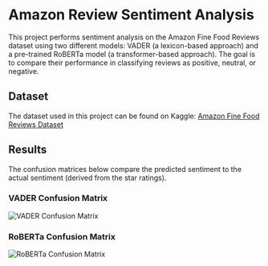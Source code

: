 # Amazon Review Sentiment Analysis

This project performs sentiment analysis on the Amazon Fine Food Reviews dataset using two different models: VADER (a lexicon-based approach) and a pre-trained RoBERTa model (a transformer-based approach). The goal is to compare their performance in classifying reviews as positive, neutral, or negative.

## Dataset

The dataset used in this project can be found on Kaggle:
[Amazon Fine Food Reviews Dataset](https://www.kaggle.com/datasets/snap/amazon-fine-food-reviews)

## Results

The confusion matrices below compare the predicted sentiment to the actual sentiment (derived from the star ratings).

### VADER Confusion Matrix

![VADER Confusion Matrix](vader_matrix.png)

### RoBERTa Confusion Matrix

![RoBERTa Confusion Matrix](roberta_matrix.png)
